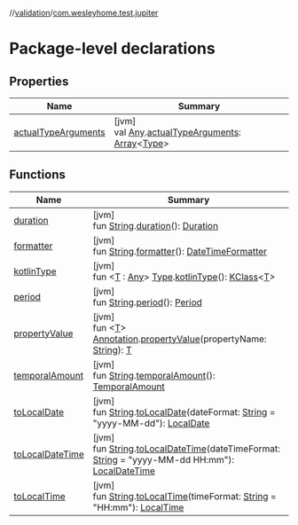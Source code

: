 //[validation](../../index.md)/[com.wesleyhome.test.jupiter](index.md)

# Package-level declarations

## Properties

| Name | Summary |
|---|---|
| [actualTypeArguments](actual-type-arguments.md) | [jvm]<br>val [Any](https://kotlinlang.org/api/latest/jvm/stdlib/kotlin/-any/index.html).[actualTypeArguments](actual-type-arguments.md): [Array](https://kotlinlang.org/api/latest/jvm/stdlib/kotlin/-array/index.html)&lt;[Type](https://docs.oracle.com/javase/8/docs/api/java/lang/reflect/Type.html)&gt; |

## Functions

| Name | Summary |
|---|---|
| [duration](duration.md) | [jvm]<br>fun [String](https://kotlinlang.org/api/latest/jvm/stdlib/kotlin/-string/index.html).[duration](duration.md)(): [Duration](https://docs.oracle.com/javase/8/docs/api/java/time/Duration.html) |
| [formatter](formatter.md) | [jvm]<br>fun [String](https://kotlinlang.org/api/latest/jvm/stdlib/kotlin/-string/index.html).[formatter](formatter.md)(): [DateTimeFormatter](https://docs.oracle.com/javase/8/docs/api/java/time/format/DateTimeFormatter.html) |
| [kotlinType](kotlin-type.md) | [jvm]<br>fun &lt;[T](kotlin-type.md) : [Any](https://kotlinlang.org/api/latest/jvm/stdlib/kotlin/-any/index.html)&gt; [Type](https://docs.oracle.com/javase/8/docs/api/java/lang/reflect/Type.html).[kotlinType](kotlin-type.md)(): [KClass](https://kotlinlang.org/api/latest/jvm/stdlib/kotlin.reflect/-k-class/index.html)&lt;[T](kotlin-type.md)&gt; |
| [period](period.md) | [jvm]<br>fun [String](https://kotlinlang.org/api/latest/jvm/stdlib/kotlin/-string/index.html).[period](period.md)(): [Period](https://docs.oracle.com/javase/8/docs/api/java/time/Period.html) |
| [propertyValue](property-value.md) | [jvm]<br>fun &lt;[T](property-value.md)&gt; [Annotation](https://kotlinlang.org/api/latest/jvm/stdlib/kotlin/-annotation/index.html).[propertyValue](property-value.md)(propertyName: [String](https://kotlinlang.org/api/latest/jvm/stdlib/kotlin/-string/index.html)): [T](property-value.md) |
| [temporalAmount](temporal-amount.md) | [jvm]<br>fun [String](https://kotlinlang.org/api/latest/jvm/stdlib/kotlin/-string/index.html).[temporalAmount](temporal-amount.md)(): [TemporalAmount](https://docs.oracle.com/javase/8/docs/api/java/time/temporal/TemporalAmount.html) |
| [toLocalDate](to-local-date.md) | [jvm]<br>fun [String](https://kotlinlang.org/api/latest/jvm/stdlib/kotlin/-string/index.html).[toLocalDate](to-local-date.md)(dateFormat: [String](https://kotlinlang.org/api/latest/jvm/stdlib/kotlin/-string/index.html) = &quot;yyyy-MM-dd&quot;): [LocalDate](https://docs.oracle.com/javase/8/docs/api/java/time/LocalDate.html) |
| [toLocalDateTime](to-local-date-time.md) | [jvm]<br>fun [String](https://kotlinlang.org/api/latest/jvm/stdlib/kotlin/-string/index.html).[toLocalDateTime](to-local-date-time.md)(dateTimeFormat: [String](https://kotlinlang.org/api/latest/jvm/stdlib/kotlin/-string/index.html) = &quot;yyyy-MM-dd HH:mm&quot;): [LocalDateTime](https://docs.oracle.com/javase/8/docs/api/java/time/LocalDateTime.html) |
| [toLocalTime](to-local-time.md) | [jvm]<br>fun [String](https://kotlinlang.org/api/latest/jvm/stdlib/kotlin/-string/index.html).[toLocalTime](to-local-time.md)(timeFormat: [String](https://kotlinlang.org/api/latest/jvm/stdlib/kotlin/-string/index.html) = &quot;HH:mm&quot;): [LocalTime](https://docs.oracle.com/javase/8/docs/api/java/time/LocalTime.html) |
